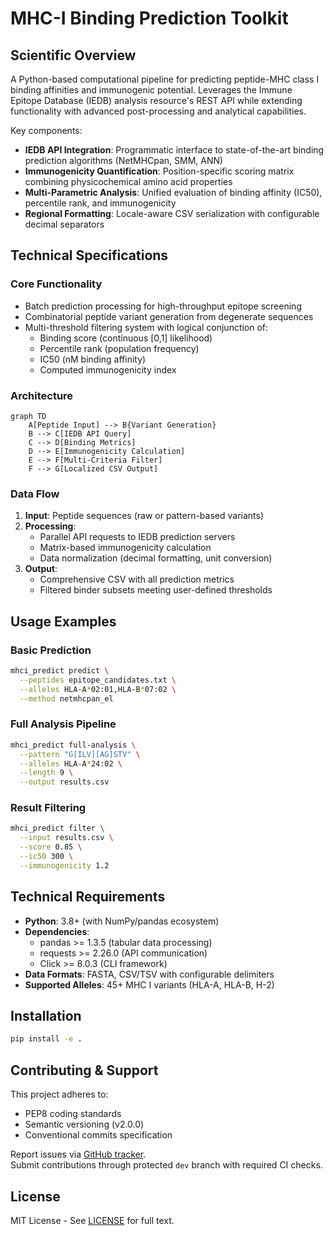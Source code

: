 # MHC-I Binding Prediction Toolkit

## Scientific Overview

A Python-based computational pipeline for predicting peptide-MHC class I binding affinities and immunogenic potential. Leverages the Immune Epitope Database (IEDB) analysis resource's REST API while extending functionality with advanced post-processing and analytical capabilities.

Key components:
- **IEDB API Integration**: Programmatic interface to state-of-the-art binding prediction algorithms (NetMHCpan, SMM, ANN)
- **Immunogenicity Quantification**: Position-specific scoring matrix combining physicochemical amino acid properties
- **Multi-Parametric Analysis**: Unified evaluation of binding affinity (IC50), percentile rank, and immunogenicity
- **Regional Formatting**: Locale-aware CSV serialization with configurable decimal separators

## Technical Specifications

### Core Functionality
- Batch prediction processing for high-throughput epitope screening
- Combinatorial peptide variant generation from degenerate sequences
- Multi-threshold filtering system with logical conjunction of:
  - Binding score (continuous [0,1] likelihood)
  - Percentile rank (population frequency)
  - IC50 (nM binding affinity)
  - Computed immunogenicity index

### Architecture
```mermaid
graph TD
    A[Peptide Input] --> B{Variant Generation}
    B --> C[IEDB API Query]
    C --> D[Binding Metrics]
    D --> E[Immunogenicity Calculation]
    E --> F[Multi-Criteria Filter]
    F --> G[Localized CSV Output]
```

### Data Flow
1. **Input**: Peptide sequences (raw or pattern-based variants)
2. **Processing**:
   - Parallel API requests to IEDB prediction servers
   - Matrix-based immunogenicity calculation
   - Data normalization (decimal formatting, unit conversion)
3. **Output**:
   - Comprehensive CSV with all prediction metrics
   - Filtered binder subsets meeting user-defined thresholds

## Usage Examples

### Basic Prediction
```bash
mhci_predict predict \
  --peptides epitope_candidates.txt \
  --alleles HLA-A*02:01,HLA-B*07:02 \
  --method netmhcpan_el
```

### Full Analysis Pipeline
```bash
mhci_predict full-analysis \
  --pattern "G[ILV][AG]STV" \
  --alleles HLA-A*24:02 \
  --length 9 \
  --output results.csv
```

### Result Filtering
```bash
mhci_predict filter \
  --input results.csv \
  --score 0.85 \
  --ic50 300 \
  --immunogenicity 1.2
```

## Technical Requirements

- **Python**: 3.8+ (with NumPy/pandas ecosystem)
- **Dependencies**: 
  - pandas >= 1.3.5 (tabular data processing)
  - requests >= 2.26.0 (API communication)
  - Click >= 8.0.3 (CLI framework)
- **Data Formats**: FASTA, CSV/TSV with configurable delimiters
- **Supported Alleles**: 45+ MHC I variants (HLA-A, HLA-B, H-2)

## Installation

```bash
pip install -e .
```


## Contributing & Support

This project adheres to:
- PEP8 coding standards
- Semantic versioning (v2.0.0)
- Conventional commits specification

Report issues via [GitHub tracker](https://github.com/yourusername/mhci-binding-predictor/issues).  
Submit contributions through protected `dev` branch with required CI checks.

## License

MIT License - See [LICENSE](LICENSE.md) for full text.

